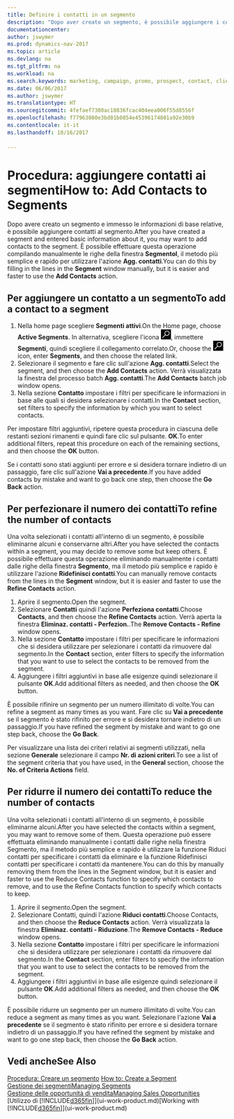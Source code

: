 ```yaml
---
title: Definire i contatti in un segmento
description: "Dopo aver creato un segmento, è possibile aggiungere i contatti al segmento, ad esempio, come parte di una campagna di marketing mirata ai clienti o contatti specifici."
documentationcenter: 
author: jswymer
ms.prod: dynamics-nav-2017
ms.topic: article
ms.devlang: na
ms.tgt_pltfrm: na
ms.workload: na
ms.search.keywords: marketing, campaign, promo, prospect, contact, client, customer
ms.date: 06/06/2017
ms.author: jswymer
ms.translationtype: HT
ms.sourcegitcommit: 4fefaef7380ac10836fcac404eea006f55d8556f
ms.openlocfilehash: f77963080e3bd01b0854e45396174801a92e30b9
ms.contentlocale: it-it
ms.lasthandoff: 10/16/2017

---
```

# <a name="how-to-add-contacts-to-segments"></a><span data-ttu-id="bffd6-103">Procedura: aggiungere contatti ai segmenti</span><span class="sxs-lookup"><span data-stu-id="bffd6-103">How to: Add Contacts to Segments</span></span>
<span data-ttu-id="bffd6-104">Dopo avere creato un segmento e immesso le informazioni di base relative, è possibile aggiungere contatti al segmento.</span><span class="sxs-lookup"><span data-stu-id="bffd6-104">After you have created a segment and entered basic information about it, you may want to add contacts to the segment.</span></span> <span data-ttu-id="bffd6-105">È possibile effettuare questa operazione compilando manualmente le righe della finestra **Segmentol**, il metodo più semplice e rapido per utilizzare l'azione **Agg. contatti**.</span><span class="sxs-lookup"><span data-stu-id="bffd6-105">You can do this by filling in the lines in the **Segment** window manually, but it is easier and faster to use the **Add Contacts** action.</span></span>

## <a name="to-add-a-contact-to-a-segment"></a><span data-ttu-id="bffd6-106">Per aggiungere un contatto a un segmento</span><span class="sxs-lookup"><span data-stu-id="bffd6-106">To add a contact to a segment</span></span>
1. <span data-ttu-id="bffd6-107">Nella home page scegliere **Segmenti attivi**.</span><span class="sxs-lookup"><span data-stu-id="bffd6-107">On the Home page, choose **Active Segments**.</span></span> <span data-ttu-id="bffd6-108">In alternativa, scegliere l'icona ![Cerca pagina o report](media/ui-search/search_small.png "icona Cerca pagina o report"), immettere **Segmenti**, quindi scegliere il collegamento correlato.</span><span class="sxs-lookup"><span data-stu-id="bffd6-108">Or, choose the ![Search for Page or Report](media/ui-search/search_small.png "Search for Page or Report icon") icon, enter **Segments**, and then choose the related link.</span></span>  
2. <span data-ttu-id="bffd6-109">Selezionare il segmento e fare clic sull'azione **Agg. contatti**.</span><span class="sxs-lookup"><span data-stu-id="bffd6-109">Select the segment, and then choose the **Add Contacts** action.</span></span> <span data-ttu-id="bffd6-110">Verrà visualizzata la finestra del processo batch **Agg. contatti**.</span><span class="sxs-lookup"><span data-stu-id="bffd6-110">The **Add Contacts** batch job window opens.</span></span>
3. <span data-ttu-id="bffd6-111">Nella sezione **Contatto** impostare i filtri per specificare le informazioni in base alle quali si desidera selezionare i contatti.</span><span class="sxs-lookup"><span data-stu-id="bffd6-111">In the **Contact** section, set filters to specify the information by which you want to select contacts.</span></span>

<span data-ttu-id="bffd6-112">Per impostare filtri aggiuntivi, ripetere questa procedura in ciascuna delle restanti sezioni rimanenti e quindi fare clic sul pulsante. **OK**.</span><span class="sxs-lookup"><span data-stu-id="bffd6-112">To enter additional filters, repeat this procedure on each of the remaining sections, and then choose the **OK** button.</span></span>

<span data-ttu-id="bffd6-113">Se i contatti sono stati aggiunti per errore e si desidera tornare indietro di un passaggio, fare clic sull'azione **Vai a precedente**.</span><span class="sxs-lookup"><span data-stu-id="bffd6-113">If you have added contacts by mistake and want to go back one step, then choose the **Go Back** action.</span></span>

## <a name="to-refine-the-number-of-contacts"></a><span data-ttu-id="bffd6-114">Per perfezionare il numero dei contatti</span><span class="sxs-lookup"><span data-stu-id="bffd6-114">To refine the number of contacts</span></span>
<span data-ttu-id="bffd6-115">Una volta selezionati i contatti all'interno di un segmento, è possibile eliminarne alcuni e conservarne altri.</span><span class="sxs-lookup"><span data-stu-id="bffd6-115">After you have selected the contacts within a segment, you may decide to remove some but keep others.</span></span> <span data-ttu-id="bffd6-116">È possibile effettuare questa operazione eliminando manualmente i contatti dalle righe della finestra **Segmento**, ma il metodo più semplice e rapido è utilizzare l'azione **Ridefinisci contatti**.</span><span class="sxs-lookup"><span data-stu-id="bffd6-116">You can manually remove contacts from the lines in the **Segment** window, but it is easier and faster to use the **Refine Contacts** action.</span></span>

1. <span data-ttu-id="bffd6-117">Aprire il segmento.</span><span class="sxs-lookup"><span data-stu-id="bffd6-117">Open the segment.</span></span>
2. <span data-ttu-id="bffd6-118">Selezionare **Contatti** quindi l'azione **Perfeziona contatti**.</span><span class="sxs-lookup"><span data-stu-id="bffd6-118">Choose **Contacts**, and then choose the **Refine Contacts** action.</span></span> <span data-ttu-id="bffd6-119">Verrà aperta la finestra **Eliminaz. contatti - Perfezion.**.</span><span class="sxs-lookup"><span data-stu-id="bffd6-119">The **Remove Contacts - Refine** window opens.</span></span>
3. <span data-ttu-id="bffd6-120">Nella sezione **Contatto** impostare i filtri per specificare le informazioni che si desidera utilizzare per selezionare i contatti da rimuovere dal segmento.</span><span class="sxs-lookup"><span data-stu-id="bffd6-120">In the **Contact** section, enter filters to specify the information that you want to use to select the contacts to be removed from the segment.</span></span>
4. <span data-ttu-id="bffd6-121">Aggiungere i filtri aggiuntivi in base alle esigenze quindi selezionare il pulsante **OK**.</span><span class="sxs-lookup"><span data-stu-id="bffd6-121">Add additional filters as needed, and then choose the **OK** button.</span></span>

<span data-ttu-id="bffd6-122">È possibile rifinire un segmento per un numero illimitato di volte.</span><span class="sxs-lookup"><span data-stu-id="bffd6-122">You can refine a segment as many times as you want.</span></span> <span data-ttu-id="bffd6-123">Fare clic su **Vai a precedente** se il segmento è stato rifinito per errore e si desidera tornare indietro di un passaggio.</span><span class="sxs-lookup"><span data-stu-id="bffd6-123">If you have refined the segment by mistake and want to go one step back, choose the **Go Back**.</span></span>

<span data-ttu-id="bffd6-124">Per visualizzare una lista dei criteri relativi ai segmenti utilizzati, nella sezione **Generale** selezionare il campo **Nr. di azioni criteri**.</span><span class="sxs-lookup"><span data-stu-id="bffd6-124">To see a list of the segment criteria that you have used, in the **General** section, choose the **No. of Criteria Actions** field.</span></span>

## <a name="to-reduce-the-number-of-contacts"></a><span data-ttu-id="bffd6-125">Per ridurre il numero dei contatti</span><span class="sxs-lookup"><span data-stu-id="bffd6-125">To reduce the number of contacts</span></span>
<span data-ttu-id="bffd6-126">Una volta selezionati i contatti all'interno di un segmento, è possibile eliminarne alcuni.</span><span class="sxs-lookup"><span data-stu-id="bffd6-126">After you have selected the contacts within a segment, you may want to remove some of them.</span></span> <span data-ttu-id="bffd6-127">Questa operazione può essere effettuata eliminando manualmente i contatti dalle righe nella finestra Segmento, ma il metodo più semplice e rapido è utilizzare la funzione Riduci contatti per specificare i contatti da eliminare e la funzione Ridefinisci contatti per specificare i contatti da mantenere.</span><span class="sxs-lookup"><span data-stu-id="bffd6-127">You can do this by manually removing them from the lines in the Segment window, but it is easier and faster to use the Reduce Contacts function to specify which contacts to remove, and to use the Refine Contacts function to specify which contacts to keep.</span></span>

1. <span data-ttu-id="bffd6-128">Aprire il segmento.</span><span class="sxs-lookup"><span data-stu-id="bffd6-128">Open the segment.</span></span>
2. <span data-ttu-id="bffd6-129">Selezionare Contatti, quindi l'azione **Riduci contatti**.</span><span class="sxs-lookup"><span data-stu-id="bffd6-129">Choose Contacts, and then choose the **Reduce Contacts** action.</span></span> <span data-ttu-id="bffd6-130">Verrà visualizzata la finestra **Eliminaz. contatti - Riduzione**.</span><span class="sxs-lookup"><span data-stu-id="bffd6-130">The **Remove Contacts - Reduce** window opens.</span></span>
3. <span data-ttu-id="bffd6-131">Nella sezione **Contatto** impostare i filtri per specificare le informazioni che si desidera utilizzare per selezionare i contatti da rimuovere dal segmento.</span><span class="sxs-lookup"><span data-stu-id="bffd6-131">In the **Contact** section, enter filters to specify the information that you want to use to select the contacts to be removed from the segment.</span></span>
4. <span data-ttu-id="bffd6-132">Aggiungere i filtri aggiuntivi in base alle esigenze quindi selezionare il pulsante **OK**.</span><span class="sxs-lookup"><span data-stu-id="bffd6-132">Add additional filters as needed, and then choose the **OK** button.</span></span>

<span data-ttu-id="bffd6-133">È possibile ridurre un segmento per un numero illimitato di volte.</span><span class="sxs-lookup"><span data-stu-id="bffd6-133">You can reduce a segment as many times as you want.</span></span> <span data-ttu-id="bffd6-134">Selezionare l'azione **Vai a precedente** se il segmento è stato rifinito per errore e si desidera tornare indietro di un passaggio.</span><span class="sxs-lookup"><span data-stu-id="bffd6-134">If you have refined the segment by mistake and want to go one step back, then choose the **Go Back** action.</span></span>

## <a name="see-also"></a><span data-ttu-id="bffd6-135">Vedi anche</span><span class="sxs-lookup"><span data-stu-id="bffd6-135">See Also</span></span>
<span data-ttu-id="bffd6-136">[Procedura: Creare un segmento](marketing-how-create-segment.md) </span><span class="sxs-lookup"><span data-stu-id="bffd6-136">[How to: Create a Segment](marketing-how-create-segment.md) </span></span>  
[<span data-ttu-id="bffd6-137">Gestione dei segmenti</span><span class="sxs-lookup"><span data-stu-id="bffd6-137">Managing Segments</span></span>](marketing-segments.md)  
[<span data-ttu-id="bffd6-138">Gestione delle opportunità di vendita</span><span class="sxs-lookup"><span data-stu-id="bffd6-138">Managing Sales Opportunities</span></span>](marketing-manage-sales-opportunities.md)  
<span data-ttu-id="bffd6-139">[Utilizzo di [!INCLUDE[d365fin](includes/d365fin_md.md)]](ui-work-product.md)</span><span class="sxs-lookup"><span data-stu-id="bffd6-139">[Working with [!INCLUDE[d365fin](includes/d365fin_md.md)]](ui-work-product.md)</span></span>  

